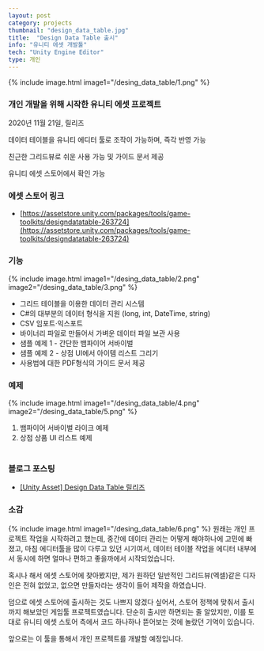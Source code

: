 ```yaml
---
layout: post
category: projects
thumbnail: "design_data_table.jpg"
title:  "Design Data Table 출시"
info: "유니티 에셋 개발툴"
tech: "Unity Engine Editor"
type: 개인
---
```


{% include image.html
  image1="/desing_data_table/1.png"
%}

### 개인 개발을 위해 시작한 유니티 에셋 프로젝트
2020년 11월 21일, 릴리즈

데이터 테이블을 유니티 에디터 툴로 조작이 가능하며, 즉각 반영 가능

친근한 그리드뷰로 쉬운 사용 가능 및 가이드 문서 제공

유니티 에셋 스토어에서 확인 가능

### 에셋 스토어 링크
* [https://assetstore.unity.com/packages/tools/game-toolkits/designdatatable-263724](https://assetstore.unity.com/packages/tools/game-toolkits/designdatatable-263724)

### 기능
{% include image.html
  image1="/desing_data_table/2.png"
  image2="/desing_data_table/3.png"
%}
* 그리드 테이블을 이용한 데이터 관리 시스템
* C#의 대부분의 데이터 형식을 지원 (long, int, DateTime, string)
* CSV 임포트·익스포트
* 바이너리 파일로 만들어서 가벼운 데이터 파일 보관 사용
* 샘플 예제 1 - 간단한 뱀파이어 서바이벌
* 샘플 예제 2 - 상점 UI에서 아이템 리스트 그리기
* 사용법에 대한 PDF형식의 가이드 문서 제공

### 예제

{% include image.html
  image1="/desing_data_table/4.png"
  image2="/desing_data_table/5.png"
%}
1. 뱀파이어 서바이벌 라이크 예제
2. 상점 상품 UI 리스트 예제
<br><br>

### 블로그 포스팅
* [[Unity Asset] Design Data Table 릴리즈](https://moondongjun.tistory.com/113)

### 소감

{% include image.html
  image1="/desing_data_table/6.png"
%}
원래는 개인 프로젝트 작업을 시작하려고 했는데, 중간에 데이터 관리는 어떻게 해야하나에 고민에 빠졌고, 마침 에디터툴을 많이 다루고 있던 시기여서, 데이터 테이블 작업을 에디터 내부에서 동시에 하면 얼마나 편하고 좋을까에서 시작되었습니다.

혹시나 해서 에셋 스토어에 찾아봤지만, 제가 원하던 일반적인 그리드뷰(엑셀)같은 디자인은 전혀 없었고, 없으면 만들자라는 생각이 들어 제작을 하였습니다.

덤으로 에셋 스토어에 출시하는 것도 나쁘지 않겠다 싶어서, 스토어 정책에 맞춰서 출시까지 해보았던 게임툴 프로젝트였습니다. 단순히 출시만 하면되는 줄 알았지만, 이를 토대로 유니티 에셋 스토어 측에서 코드 하나하나 뜯어보는 것에 놀랐던 기억이 있습니다.

앞으로는 이 툴을 통해서 개인 프로젝트를 개발할 예정입니다.

